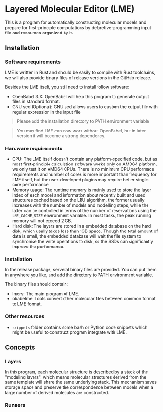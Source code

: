 # Layered Molecular Editor (LME)

This is a program for automatically constructing molecular models and prepare for first-principle computations by delaretive-programming input file and resources organized by it.

## Installation

### Software requirements

LME is written in Rust and should be easily to compile with Rust toolchains, we will also provide binary files of release versions in the GitHub release. 

Besides the LME itself, you still need to install follow software:

- OpenBabel 3.X: OpenBabel will help this program to generate output files in standard format.
- GNU sed (Optional): GNU sed allows users to custom the output file with regular expression in the input file.

> Please add the installation directory to PATH environment variable

> You may find LME can now work without OpenBabel, but in later version it will become a strong dependency.

### Hardware requirements

- CPU: The LME itself doesn't contain any platform-specified code, but as most first-principle calculation software works only on AMD64 platform, we only test it on AMD64 CPUs. There is no minimum CPU performace requirements and number of cores is more important than frequency for LME itself, but the user-developed plugins may require better single-core performance.
- Memory usage: The runtime memory is mainly used to store the layer index of each model and information about recently built and used structures cached based on the LRU algorithm, the former usually increases with the number of models and modelling steps, while the latter can be controlled in terms of the number of reservations using the `LME_CACHE_SIZE` environment variable. In most tasks, the peak running memory will not exceed 2 GB.
- Hard disk: The layers are stored in a embedded database on the hard disk, which usally takes less than 1GB space. Though the total amount of data is small, the embedded database will wait the file system to synchronise the write operations to disk, so the SSDs can significantly improve the performance.

### Installation

In the release package, serveral binary files are provided. You can put them in anywhere you like, and add the directory to PATH environment variable.

The binary files should contain:

- lmers: The main program of LME.
- obabelme: Tools convert other molecular files between common format to LME format.    

### Other resources

- `snippets` folder contains some bash or Python code snippets which might be useful to construct program integrate with LME.

## Concepts

### Layers

In this program, each molecular structure is described by a stack of the "modeling layers", which means molecular structures derived from the same template will share the same underlying stack. This mechanism saves storage space and preserve the correspondence between models when a large number of derived molecules are constructed.

### Runners
